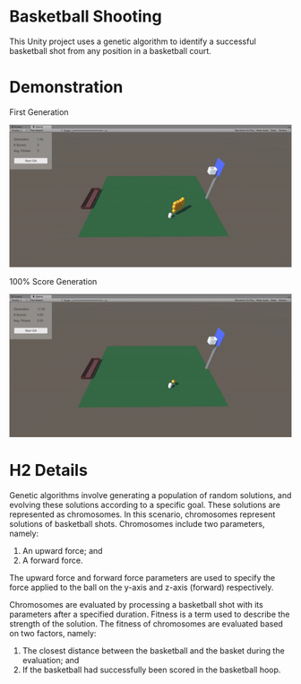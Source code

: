 # Basketball Shooting

This Unity project uses a genetic algorithm to identify a successful basketball shot from any position in a basketball court.

# Demonstration

First Generation

![First Generation Demo](demo/demo1.gif)

100% Score Generation

![100% Score Generation Demo](demo/demo2.gif)

# H2 Details

Genetic algorithms involve generating a population of random solutions, and evolving these solutions according to a specific goal. These solutions are represented as chromosomes. In this scenario, chromosomes represent solutions of basketball shots. Chromosomes include two parameters, namely:

1. An upward force; and
2. A forward force.

The upward force and forward force parameters are used to specify the force applied to the ball on the y-axis and z-axis (forward) respectively.

Chromosomes are evaluated by processing a basketball shot with its parameters after a specified duration. Fitness is a term used to describe the strength of the solution. The fitness of chromosomes are evaluated based on two factors, namely:

1. The closest distance between the basketball and the basket during the evaluation; and
2. If the basketball had successfully been scored in the basketball hoop.
